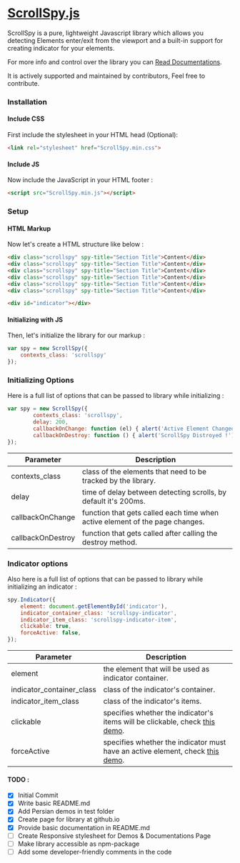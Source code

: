 # [ScrollSpy.js](https://erfanmola.github.io/ScrollSpy.js/)
ScrollSpy is a pure, lightweight Javascript library which allows you detecting Elements enter/exit from the viewport and a built-in support for creating indicator for your elements.

For more info and control over the library you can [Read Documentations](https://erfanmola.github.io/ScrollSpy.js/).

It is actively supported and maintained by contributors, Feel free to contribute.

### Installation

#### Include CSS
First include the stylesheet in your HTML head (Optional):
```html
<link rel="stylesheet" href="ScrollSpy.min.css">
```

#### Include JS
Now include the JavaScript in your HTML footer :
```html
<script src="ScrollSpy.min.js"></script>
```


### Setup

#### HTML Markup
Now let's create a HTML structure like below : 
```html
<div class="scrollspy" spy-title="Section Title">Content</div>
<div class="scrollspy" spy-title="Section Title">Content</div>
<div class="scrollspy" spy-title="Section Title">Content</div>
<div class="scrollspy" spy-title="Section Title">Content</div>
<div class="scrollspy" spy-title="Section Title">Content</div>
<div class="scrollspy" spy-title="Section Title">Content</div>

<div id="indicator"></div>
```

#### Initializing with JS
Then, let's initialize the library for our markup :
```js
var spy = new ScrollSpy({
    contexts_class: 'scrollspy'
});
```

### Initializing Options
Here is a full list of options that can be passed to library while initializing :
```js
var spy = new ScrollSpy({
        contexts_class: 'scrollspy',
        delay: 200,
        callbackOnChange: function (el) { alert('Active Element Changed'); },
        callbackOnDestroy: function () { alert('ScrollSpy Distroyed !'); }
});
```

| Parameter | Description |
|-----------|-------------|
|contexts_class|class of the elements that need to be tracked by the library.|
|delay|time of delay between detecting scrolls, by default it's 200ms.|
|callbackOnChange|function that gets called each time when active element of the page changes.|
|callbackOnDestroy|function that gets called after calling the destroy method.|


### Indicator options
Also here is a full list of options that can be passed to library while initializing an indicator :
```js
spy.Indicator({
    element: document.getElementById('indicator'),
    indicator_container_class: 'scrollspy-indicator',
    indicator_item_class: 'scrollspy-indicator-item',
    clickable: true,
    forceActive: false,
});
```

| Parameter | Description |
|-----------|-------------|
| element | the element that will be used as indicator container. |
| indicator_container_class | class of the indicator's container. |
| indicator_item_class | class of the indicator's items. |
| clickable | specifies whether the indicator's items will be clickable, check [this demo](https://github.com/erfanmola/ScrollSpy.js/tree/master/test/EN/Demo%201). |
| forceActive | specifies whether the indicator must have an active element, check [this demo](https://github.com/erfanmola/ScrollSpy.js/tree/master/test/EN/Demo%202). |

#### TODO :
- [x] Initial Commit
- [x] Write basic README.md
- [x] Add Persian demos in test folder
- [x] Create page for library at github.io
- [x] Provide basic documentation in README.md
- [ ] Create Responsive stylesheet for Demos & Documentations Page
- [ ] Make library accessible as npm-package
- [ ] Add some developer-friendly comments in the code